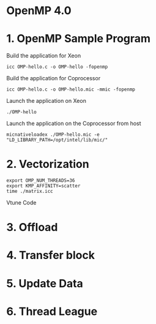 # OpenMP 4.0

# 1. OpenMP Sample Program

Build the application for Xeon
```
icc OMP-hello.c -o OMP-hello -fopenmp
```

Build the application for Coprocessor
```
icc OMP-hello.c -o OMP-hello.mic -mmic -fopenmp
```

Launch the application on Xeon
```
./OMP-hello
```

Launch the application on the Coprocessor from host
```
micnativeloadex ./OMP-hello.mic -e "LD_LIBRARY_PATH=/opt/intel/lib/mic/"
```

# 2. Vectorization

```
export OMP_NUM_THREADS=36 
export KMP_AFFINITY=scatter
time ./matrix.icc
```

Vtune Code

# 3. Offload

# 4. Transfer block

# 5. Update Data

# 6. Thread League

